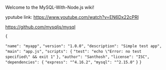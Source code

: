 Welcome to the MySQL-With-Node.js wiki!

yputube link:
https://www.youtube.com/watch?v=EN6Dx22cPRI

https://github.com/mysqljs/mysql

`{`

  `"name": "myapp",`
  `"version": "1.0.0",`
  `"description": "Simple test app",`
  `"main": "app.js",`
  `"scripts": {`
    `"test": "echo \"Error: no test specified\" && exit 1"`
  `},`
  `"author": "Santhosh",`
  `"license": "ISC",`
  `"dependencies": {`
    `"express": "^4.16.2",`
    `"mysql": "^2.15.0"`
  `}`
`}`
